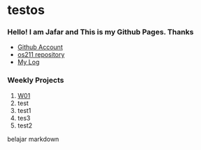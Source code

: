# testos
### Hello! I am Jafar and This is my Github Pages. Thanks

* [Github Account](https://github.com/abdurrohmanjafar/)
* [os211 repository](https://github.com/abdurrohmanjafar/os211/)
* [My Log](https://abdurrohmanjafar.github.io/os211/TXT/mylog.txt/)

### Weekly Projects

1. [W01](https://google.com) 
2. test
3. test1
4. tes3
5. test2

belajar markdown
